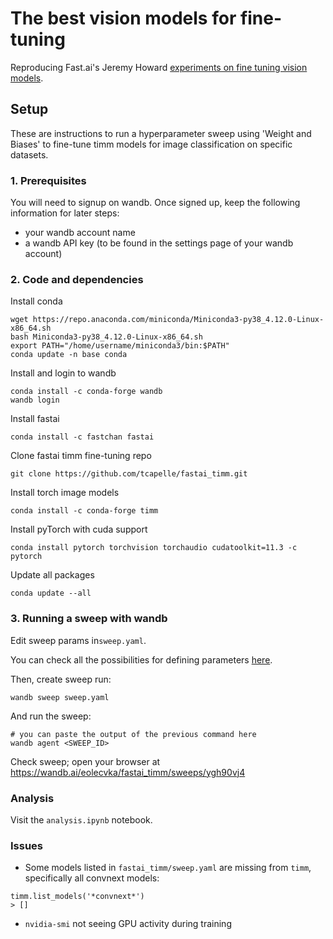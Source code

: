 # The best vision models for fine-tuning

Reproducing Fast.ai's Jeremy Howard [experiments on fine tuning vision models](https://www.kaggle.com/code/jhoward/the-best-vision-models-for-fine-tuning/notebook).

## Setup

These are instructions to run a hyperparameter sweep using 'Weight and Biases' to fine-tune timm models for image classification on specific datasets.

### 1. Prerequisites

You will need to signup on wandb.
Once signed up, keep the following information for later steps:
  * your wandb account name
  * a wandb API key (to be found in the settings page of your wandb account)

### 2. Code and dependencies

Install conda
```
wget https://repo.anaconda.com/miniconda/Miniconda3-py38_4.12.0-Linux-x86_64.sh
bash Miniconda3-py38_4.12.0-Linux-x86_64.sh
export PATH="/home/username/miniconda3/bin:$PATH"
conda update -n base conda
```

Install and login to wandb
```
conda install -c conda-forge wandb
wandb login
```

Install fastai
```
conda install -c fastchan fastai
```

Clone fastai timm fine-tuning repo
```
git clone https://github.com/tcapelle/fastai_timm.git
```

Install torch image models
```
conda install -c conda-forge timm
```

Install pyTorch with cuda support
```
conda install pytorch torchvision torchaudio cudatoolkit=11.3 -c pytorch
```

Update all packages
```
conda update --all
```

### 3. Running a sweep with wandb

Edit sweep params in`sweep.yaml`.

You can check all the possibilities for defining parameters [here](https://docs.wandb.ai/guides/sweeps/configuration).

Then, create sweep run:
```
wandb sweep sweep.yaml
```

And run the sweep:
```
# you can paste the output of the previous command here
wandb agent <SWEEP_ID>
```

Check sweep; open your browser at
https://wandb.ai/eolecvka/fastai_timm/sweeps/ygh90vj4


### Analysis

Visit the `analysis.ipynb` notebook.


### Issues

* Some models listed in `fastai_timm/sweep.yaml` are missing from `timm`, specifically all convnext models:
```
timm.list_models('*convnext*')
> []
```

* `nvidia-smi` not seeing GPU activity during training